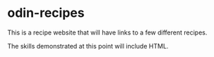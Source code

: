 # odin-recipes
This is a recipe website that will have links to a few different recipes.

The skills demonstrated at this point will include HTML.